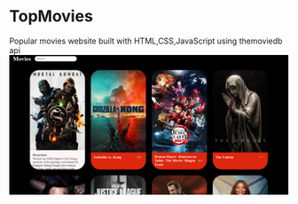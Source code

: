 # TopMovies
Popular movies website built with HTML,CSS,JavaScript using themoviedb api
![img](https://github.com/swoosh1337/TopMovies/blob/main/Capture.PNG)
